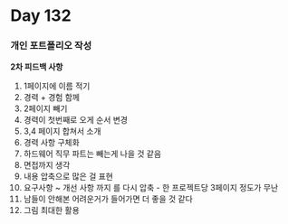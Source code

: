 # Day 132

### 개인 포트폴리오 작성

**2차 피드백 사항**

1. 1페이지에 이름 적기
2. 경력 + 경험 함께
3. 2페이지 빼기
4. 경력이 첫번째로 오게 순서 변경
5. 3,4 페이지 합쳐서 소개
6. 경력 사항 구체화
7. 하드웨어 직무 파트는 빼는게 나을 것 같음
8. 면접까지 생각
9. 내용 압축으로 많은 걸 표현
10. 요구사항 ~ 개선 사항 까지 를 다시 압축 - 한 프로젝트당 3페이지 정도가 무난
11. 남들이 안해본 어려운거가 들어가면 더 좋을 것 같다
12. 그림 최대한 활용

